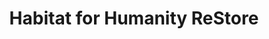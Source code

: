 ---
title: "Habitat for Humanity ReStore"
url: /corvallis/habitat-for-humanity-restore/
shop: charity
---